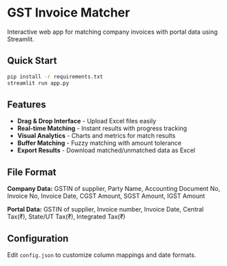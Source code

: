 # GST Invoice Matcher

Interactive web app for matching company invoices with portal data using Streamlit.

## Quick Start

```bash
pip install -r requirements.txt
streamlit run app.py
```

## Features

- **Drag & Drop Interface** - Upload Excel files easily
- **Real-time Matching** - Instant results with progress tracking  
- **Visual Analytics** - Charts and metrics for match results
- **Buffer Matching** - Fuzzy matching with amount tolerance
- **Export Results** - Download matched/unmatched data as Excel

## File Format

**Company Data:** GSTIN of supplier, Party Name, Accounting Document No, Invoice No, Invoice Date, CGST Amount, SGST Amount, IGST Amount

**Portal Data:** GSTIN of supplier, Invoice number, Invoice Date, Central Tax(₹), State/UT Tax(₹), Integrated Tax(₹)

## Configuration

Edit `config.json` to customize column mappings and date formats.


